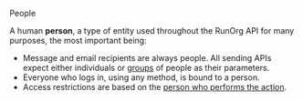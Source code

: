 People

A human **person**, a type of entity used throughout the RunOrg API 
for many purposes, the most important being:  

 - Message and email recipients are always people. All sending APIs
   expect either individuals or [groups](/docs/#/group.md) of people 
   as their parameters.
 - Everyone who logs in, using any method, is bound to a person. 
 - Access restrictions are based on the [person who performs the
   action](/docs/#/concept/as.md).
   
